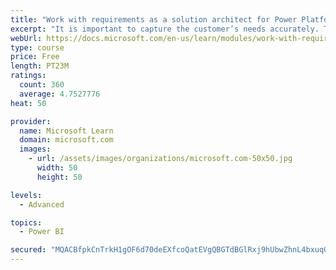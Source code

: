 ```yaml
---
title: "Work with requirements as a solution architect for Power Platform and Dynamics 365"
excerpt: "It is important to capture the customer’s needs accurately. This module explains how to capture requirements and identify functional and non-functional items."
webUrl: https://docs.microsoft.com/en-us/learn/modules/work-with-requirements/
type: course
price: Free
length: PT23M
ratings:
  count: 360
  average: 4.7527776
heat: 50

provider:
  name: Microsoft Learn
  domain: microsoft.com
  images:
    - url: /assets/images/organizations/microsoft.com-50x50.jpg
      width: 50
      height: 50

levels:
  - Advanced

topics:
  - Power BI

secured: "MQACBfpkCnTrkH1gOF6d70deEXfcoQatEVgQBGTdBGlRxj9hUbwZhnL4bxuqGw9ZgmUYcYgo4YHaLvxu57CE54p4Q5xYYx3YcE8kHdCfG31uy/dZHxa2372O1PLiwp6EV86nvAkB/zbinwNUOPIz2y+1V71k/U7qzRKjsL7r8jg+SfjOgH7dLXFy8DjSFRE/ug9PhDcWCxUaJ0JgNbzXnXY5DFshe3imW87JyudEpOaO2NuH6RlxhMDLCSG6XKRH33KPrFoVF8QBZ6vX3wRPtBnAQS5huUZXfp7xJKlR/8egKGCfv8JM38Jg/TftEwKQjFH8dMSOAaHSeYKQhmC0LxVTqb9WYALfzHpxzmheXmb0HyOVy1745aMSUzrpZ85e2IsuNeQVwEkZhvYSZBlLzUecqJ4PSBEBUCYuU63MLjo=;Zk317k7oyzuuIdc+jgIuqw=="
---
```


